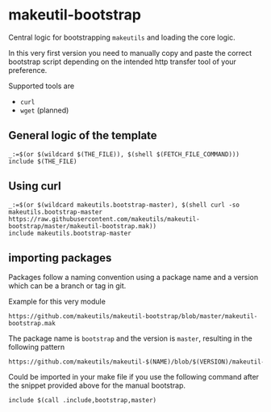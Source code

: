 # makeutil-bootstrap

Central logic for bootstrapping `makeutils` and loading the core logic.

In this very first version you need to manually copy and paste the correct bootstrap script depending on the intended http transfer tool of your preference.

Supported tools are

- `curl`
- `wget` (planned)

## General logic of the template

```make
_:=$(or $(wildcard $(THE_FILE)), $(shell $(FETCH_FILE_COMMAND)))
include $(THE_FILE)
```

## Using curl

```make
_:=$(or $(wildcard makeutils.bootstrap-master), $(shell curl -so makeutils.bootstrap-master https://raw.githubusercontent.com/makeutils/makeutil-bootstrap/master/makeutil-bootstrap.mak))
include makeutils.bootstrap-master
```

## importing packages

Packages follow a naming convention using a package name and a version which can be a branch or tag in git.

Example for this very module

```text
https://github.com/makeutils/makeutil-bootstrap/blob/master/makeutil-bootstrap.mak
```

The package name is `bootstrap` and the version is `master`, resulting in the following pattern

```text
https://github.com/makeutils/makeutil-$(NAME)/blob/$(VERSION)/makeutil-$(NAME).mak
```

Could be imported in your make file if you use the following command after the snippet provided above for the manual bootstrap.

```make
include $(call .include,bootstrap,master)
```
